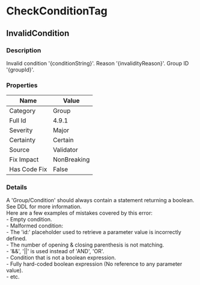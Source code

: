 ﻿---  
uid: Validator_4_9_1  
---

# CheckConditionTag

## InvalidCondition

### Description

Invalid condition '{conditionString}'. Reason '{invalidityReason}'. Group ID '{groupId}'.

### Properties

| Name         | Value       |
| ------------ | ----------- |
| Category     | Group       |
| Full Id      | 4.9.1       |
| Severity     | Major       |
| Certainty    | Certain     |
| Source       | Validator   |
| Fix Impact   | NonBreaking |
| Has Code Fix | False       |

### Details

A 'Group\/Condition' should always contain a statement returning a boolean.  
See DDL for more information.  
Here are a few examples of mistakes covered by this error:  
\- Empty condition.  
\- Malformed condition:  
  \- The 'id:' placeholder used to retrieve a parameter value is incorrectly defined.  
  \- The number of opening & closing parenthesis is not matching.  
  \- '&&', '\|\|' is used instead of 'AND', 'OR'.  
\- Condition that is not a boolean expression.  
\- Fully hard\-coded boolean expression (No reference to any parameter value).  
\- etc.
